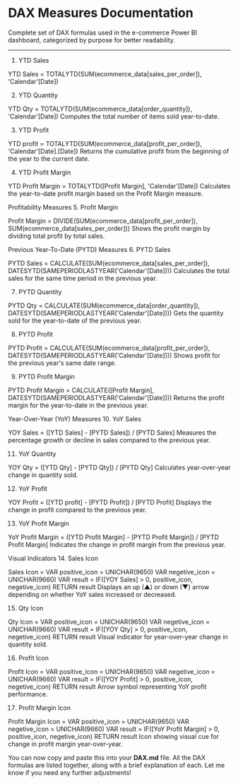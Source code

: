 # DAX Measures Documentation

Complete set of DAX formulas used in the e-commerce Power BI dashboard, categorized by purpose for better readability.

---

1. YTD Sales

YTD Sales = TOTALYTD(SUM(ecommerce_data[sales_per_order]), 'Calendar'[Date])

2. YTD Quantity

YTD Qty = TOTALYTD(SUM(ecommerce_data[order_quantity]), 'Calendar'[Date])
Computes the total number of items sold year-to-date.

3. YTD Profit

YTD profit = TOTALYTD(SUM(ecommerce_data[profit_per_order]), 'Calendar'[Date].[Date])
Returns the cumulative profit from the beginning of the year to the current date.

4. YTD Profit Margin

YTD Profit Margin = TOTALYTD([Profit Margin], 'Calendar'[Date])
Calculates the year-to-date profit margin based on the Profit Margin measure.

Profitability Measures
5. Profit Margin

Profit Margin = DIVIDE(SUM(ecommerce_data[profit_per_order]), SUM(ecommerce_data[sales_per_order]))
Shows the profit margin by dividing total profit by total sales.

Previous Year-To-Date (PYTD) Measures
6. PYTD Sales

PYTD Sales = CALCULATE(SUM(ecommerce_data[sales_per_order]), DATESYTD(SAMEPERIODLASTYEAR('Calendar'[Date])))
Calculates the total sales for the same time period in the previous year.

7. PYTD Quantity

PYTD Qty = CALCULATE(SUM(ecommerce_data[order_quantity]), DATESYTD(SAMEPERIODLASTYEAR('Calendar'[Date])))
Gets the quantity sold for the year-to-date of the previous year.

8. PYTD Profit

PYTD Profit = CALCULATE(SUM(ecommerce_data[profit_per_order]), DATESYTD(SAMEPERIODLASTYEAR('Calendar'[Date])))
Shows profit for the previous year's same date range.

9. PYTD Profit Margin

PYTD Profit Margin = CALCULATE([Profit Margin], DATESYTD(SAMEPERIODLASTYEAR('Calendar'[Date])))
Returns the profit margin for the year-to-date in the previous year.

Year-Over-Year (YoY) Measures
10. YoY Sales

YOY Sales = ([YTD Sales] - [PYTD Sales]) / [PYTD Sales]
Measures the percentage growth or decline in sales compared to the previous year.

11. YoY Quantity

YOY Qty = ([YTD Qty] - [PYTD Qty]) / [PYTD Qty]
Calculates year-over-year change in quantity sold.

12. YoY Profit

YOY Profit = ([YTD profit] - [PYTD Profit]) / [PYTD Profit]
Displays the change in profit compared to the previous year.

13. YoY Profit Margin

YoY Profit Margin = ([YTD Profit Margin] - [PYTD Profit Margin]) / [PYTD Profit Margin]
Indicates the change in profit margin from the previous year.

Visual Indicators
14. Sales Icon

Sales Icon = 
    VAR positive_icon = UNICHAR(9650)
    VAR negetive_icon = UNICHAR(9660)
    VAR result = IF([YOY Sales] > 0, positive_icon, negetive_icon)
    RETURN result
Displays an up (▲) or down (▼) arrow depending on whether YoY sales increased or decreased.

15. Qty Icon

Qty Icon = 
    VAR positive_icon = UNICHAR(9650)
    VAR negetive_icon = UNICHAR(9660)
    VAR result = IF([YOY Qty] > 0, positive_icon, negetive_icon)
    RETURN result
Visual indicator for year-over-year change in quantity sold.

16. Profit Icon

Profit Icon = 
    VAR positive_icon = UNICHAR(9650)
    VAR negetive_icon = UNICHAR(9660)
    VAR result = IF([YOY Profit] > 0, positive_icon, negetive_icon)
    RETURN result
Arrow symbol representing YoY profit performance.

17. Profit Margin Icon

Profit Margin Icon = 
    VAR positive_icon = UNICHAR(9650)
    VAR negetive_icon = UNICHAR(9660)
    VAR result = IF([YoY Profit Margin] > 0, positive_icon, negetive_icon)
    RETURN result
Icon showing visual cue for change in profit margin year-over-year.



You can now copy and paste this into your **DAX.md** file. All the DAX formulas are listed together, along with a brief explanation of each. Let me know if you need any further adjustments!
